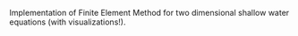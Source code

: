 Implementation of Finite Element Method for two dimensional shallow water equations (with visualizations!).

